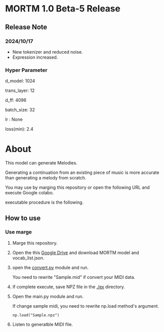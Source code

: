 # MORTM 1.0 Beta-5 Release

## Release Note

### 2024/10/17
* New tokenizer and reduced noise.
* Expression increased.

### Hyper Parameter
d_model: 1024

trans_layer: 12

d_ff: 4096

batch_size: 32

lr : None

loss(min): 2.4

# About
This model can generate Melodies.

Generating a continuation from an existing piece of music is more accurate than generating a melody from scratch.

You may use by marging this repository or open the following URL and execute Google colabo. 

executable procedure is the following.

## How to use

### Use marge

1. Marge this repository.
2. Open the this [Google Drive](https://drive.google.com/drive/folders/1vOanIV1Po09KRZfMFglWdKjACIr1chtZ?usp=sharing) and download MORTM model and vocab_list.json.
3. open the [convert.py](convert.py) module and run.

   You need to rewrite "Sample.mid" if convert your MIDI data.
4. If complete execute, save NPZ file in the [./ex](./ex/) directory.
5. Open the main.py module and run.

   If change sample midi, you need to rewrite np.load method's argument.

   ```np.load("Sample.npz")```
6. Listen to generatble MIDI file.

